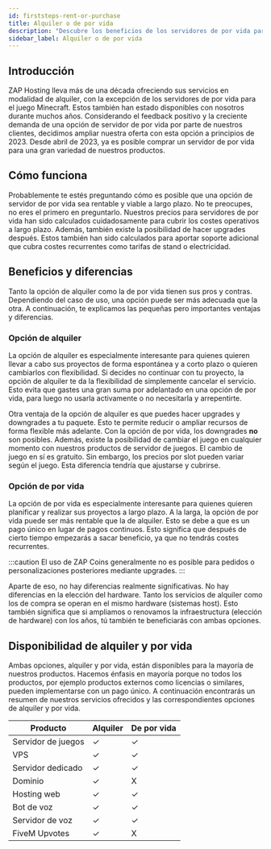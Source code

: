 ```yaml
---
id: firststeps-rent-or-purchase
title: Alquiler o de por vida
description: "Descubre los beneficios de los servidores de por vida para soluciones de hosting flexibles y a largo plazo y elige la mejor opción para ti → Aprende más ahora"
sidebar_label: Alquiler o de por vida
---
```




## Introducción

ZAP Hosting lleva más de una década ofreciendo sus servicios en modalidad de alquiler, con la excepción de los servidores de por vida para el juego Minecraft. Estos también han estado disponibles con nosotros durante muchos años. Considerando el feedback positivo y la creciente demanda de una opción de servidor de por vida por parte de nuestros clientes, decidimos ampliar nuestra oferta con esta opción a principios de 2023. Desde abril de 2023, ya es posible comprar un servidor de por vida para una gran variedad de nuestros productos.



## Cómo funciona

Probablemente te estés preguntando cómo es posible que una opción de servidor de por vida sea rentable y viable a largo plazo. No te preocupes, no eres el primero en preguntarlo. Nuestros precios para servidores de por vida han sido calculados cuidadosamente para cubrir los costes operativos a largo plazo. Además, también existe la posibilidad de hacer upgrades después. Estos también han sido calculados para aportar soporte adicional que cubra costes recurrentes como tarifas de stand o electricidad.



## Beneficios y diferencias

Tanto la opción de alquiler como la de por vida tienen sus pros y contras. Dependiendo del caso de uso, una opción puede ser más adecuada que la otra. A continuación, te explicamos las pequeñas pero importantes ventajas y diferencias.



### Opción de alquiler

La opción de alquiler es especialmente interesante para quienes quieren llevar a cabo sus proyectos de forma espontánea y a corto plazo o quieren cambiarlos con flexibilidad. Si decides no continuar con tu proyecto, la opción de alquiler te da la flexibilidad de simplemente cancelar el servicio. Esto evita que gastes una gran suma por adelantado en una opción de por vida, para luego no usarla activamente o no necesitarla y arrepentirte.

Otra ventaja de la opción de alquiler es que puedes hacer upgrades y downgrades a tu paquete. Esto te permite reducir o ampliar recursos de forma flexible más adelante. Con la opción de por vida, los downgrades **no** son posibles. Además, existe la posibilidad de cambiar el juego en cualquier momento con nuestros productos de servidor de juegos. El cambio de juego en sí es gratuito. Sin embargo, los precios por slot pueden variar según el juego. Esta diferencia tendría que ajustarse y cubrirse.



### Opción de por vida

La opción de por vida es especialmente interesante para quienes quieren planificar y realizar sus proyectos a largo plazo. A la larga, la opción de por vida puede ser más rentable que la de alquiler. Esto se debe a que es un pago único en lugar de pagos continuos. Esto significa que después de cierto tiempo empezarás a sacar beneficio, ya que no tendrás costes recurrentes.

:::caution
El uso de ZAP Coins generalmente no es posible para pedidos o personalizaciones posteriores mediante upgrades.
:::

Aparte de eso, no hay diferencias realmente significativas. No hay diferencias en la elección del hardware. Tanto los servicios de alquiler como los de compra se operan en el mismo hardware (sistemas host). Esto también significa que si ampliamos o renovamos la infraestructura (elección de hardware) con los años, tú también te beneficiarás con ambas opciones.



## Disponibilidad de alquiler y por vida

Ambas opciones, alquiler y por vida, están disponibles para la mayoría de nuestros productos. Hacemos énfasis en mayoría porque no todos los productos, por ejemplo productos externos como licencias o similares, pueden implementarse con un pago único. A continuación encontrarás un resumen de nuestros servicios ofrecidos y las correspondientes opciones de alquiler y por vida.

| Producto          | Alquiler | De por vida |
| ----------------- | -------- | ----------- |
| Servidor de juegos| ✓        | ✓           |
| VPS               | ✓        | ✓           |
| Servidor dedicado | ✓        | ✓           |
| Dominio           | ✓        | X           |
| Hosting web       | ✓        | ✓           |
| Bot de voz        | ✓        | ✓           |
| Servidor de voz   | ✓        | ✓           |
| FiveM Upvotes     | ✓        | X           |